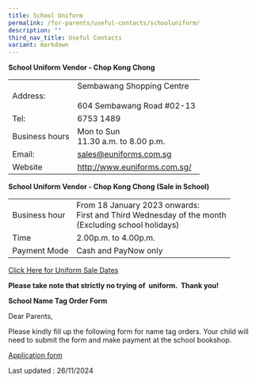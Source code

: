 ```yaml
---
title: School Uniform
permalink: /for-parents/useful-contacts/schooluniform/
description: ""
third_nav_title: Useful Contacts
variant: markdown
---
```

**School Uniform Vendor - Chop Kong Chong**

|   |  |
|---|---|
| Address: | Sembawang Shopping Centre<br><br>604 Sembawang Road #02-13 |
| Tel:  | 6753 1489 |
| Business hours | Mon to Sun<br>11.30 a.m. to 8.00 p.m. |
| Email: | sales@euniforms.com.sg |
| Website | http://www.euniforms.com.sg/ |

**School Uniform Vendor - Chop Kong Chong
(Sale in School)**

|   |  |
|---|---|
| Business hour | From 18 January 2023 onwards:<br>First and Third Wednesday of the month<br>(Excluding school holidays) |
| Time | 2.00p.m. to 4.00p.m. |
| Payment Mode | Cash and PayNow only |

[Click Here for Uniform Sale Dates](/files/2024_Sales_Dates_for_SBW___Nov_to_Dec.pdf)


**Please take note that strictly no trying of&nbsp;&nbsp;uniform.&nbsp;&nbsp;Thank you!**    

**School Name Tag Order Form**

Dear Parents,

Please kindly fill up the following form for name tag orders. Your child will need to submit the form and make payment at the school bookshop.

[Application form](/files/School_Name_Tag_Application_Form.pdf)

Last updated : 26/11/2024